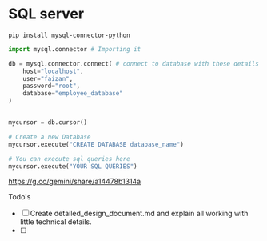 # SQL server

```shell
pip install mysql-connector-python
```

```py
import mysql.connector # Importing it

db = mysql.connector.connect( # connect to database with these details
    host="localhost",
    user="faizan",
    password="root",
    database="employee_database"
)


mycursor = db.cursor()

```

```py
# Create a new Database
mycursor.execute("CREATE DATABASE database_name")
```

```py
# You can execute sql queries here
mycursor.execute("YOUR SQL QUERIES")
```

https://g.co/gemini/share/a14478b1314a


Todo's

- [ ] Create detailed_design_document.md and explain all working with little technical details.
- [ ] 